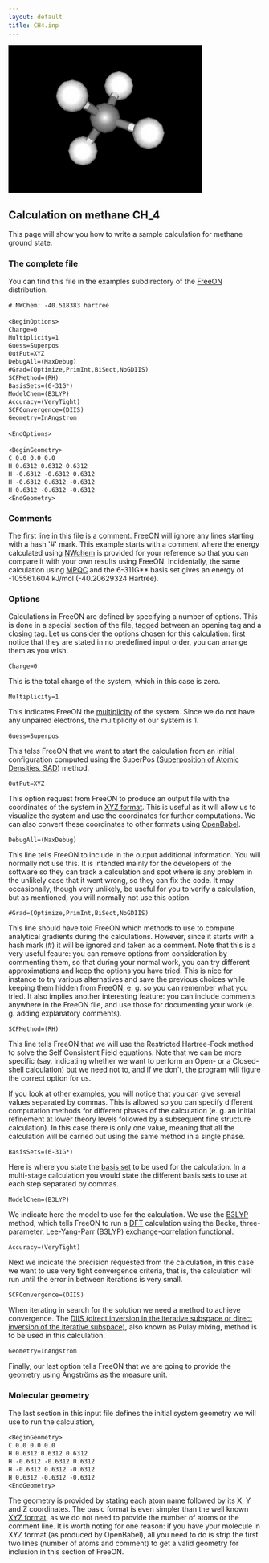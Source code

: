 ```yaml
---
layout: default
title: CH4.inp
---
```


![This page will show you how to run a calculation on methane (CH<sub>4</sub>](images/CH4.png "This page will show you how to run a calculation on methane (CH4")

Calculation on methane CH_4
---------------------------

This page will show you how to write a sample calculation for methane ground
state.

### The complete file

You can find this file in the examples subdirectory of the
[FreeON](http://github.com/FreeON/freeon) distribution.

    # NWChem: -40.518383 hartree

    <BeginOptions>
    Charge=0
    Multiplicity=1
    Guess=Superpos
    OutPut=XYZ
    DebugAll=(MaxDebug)
    #Grad=(Optimize,PrimInt,BiSect,NoGDIIS)
    SCFMethod=(RH)
    BasisSets=(6-31G*)
    ModelChem=(B3LYP)
    Accuracy=(VeryTight)
    SCFConvergence=(DIIS)
    Geometry=InAngstrom

    <EndOptions>

    <BeginGeometry>
    C 0.0 0.0 0.0
    H 0.6312 0.6312 0.6312
    H -0.6312 -0.6312 0.6312
    H -0.6312 0.6312 -0.6312
    H 0.6312 -0.6312 -0.6312
    <EndGeometry>

### Comments

The first line in this file is a comment. FreeON will ignore any lines
starting with a hash '\#' mark. This example starts with a comment where the
energy calculated using [NWchem](http://www.nwchem-sw.org) is provided for
your reference so that you can compare it with your own results using FreeON.
Incidentally, the same calculation using [MPQC](http://www.mpqc.org) and the
6-311G\*\* basis set gives an energy of -105561.604 kJ/mol (-40.20629324
Hartree).

### Options

Calculations in FreeON are defined by specifying a number of options. This is
done in a special section of the file, tagged between an opening
*<BeginOptions>* tag and a closing *<EndOptions>* tag. Let us consider the
options chosen for this calculation: first notice that they are stated in no
predefined input order, you can arrange them as you wish.

    Charge=0

This is the total charge of the system, which in this case is zero.

    Multiplicity=1

This indicates FreeON the
[multiplicity](http://en.wikipedia.org/wiki/Multiplicity_(chemistry)) of the
system. Since we do not have any unpaired electrons, the multiplicity of our
system is 1.

    Guess=Superpos

This telss FreeON that we want to start the calculation from an initial
configuration computed using the SuperPos
([Superposition of Atomic Densities, SAD](http://igitur-archive.library.uu.nl/chem/2007-0302-200920/pdf18.pdf))
method.

    OutPut=XYZ

This option request from FreeON to produce an output file with the coordinates of the system in [XYZ format](http://en.wikipedia.org/wiki/XYZ_file_format). This is useful as it will allow us to visualize the system and use the coordinates for further computations. We can also convert these coordinates to other formats using [OpenBabel](http://en.wikipedia.org/wiki/OpenBabel).

    DebugAll=(MaxDebug)

This line tells FreeON to include in the output additional information. You will normally not use this. It is intended mainly for the developers of the software so they can track a calculation and spot where is any problem in the unlikely case that it went wrong, so they can fix the code. It may occasionally, though very unlikely, be useful for you to verify a calculation, but as mentioned, you will normally not use this option.

    #Grad=(Optimize,PrimInt,BiSect,NoGDIIS)

This line should have told FreeON which methods to use to compute analytical gradients during the calculations. However, since it starts with a hash mark (\#) it will be ignored and taken as a comment. Note that this is a very useful feaure: you can remove options from consideration by commenting them, so that during your normal work, you can try different approximations and keep the options you have tried. This is nice for instance to try various alternatives and save the previous choices while keeping them hidden from FreeON, e. g. so you can remember what you tried. It also implies another interesting feature: you can include comments anywhere in the FreeON file, and use those for documenting your work (e. g. adding explanatory comments).

    SCFMethod=(RH)

This line tells FreeON that we will use the Restricted Hartree-Fock method to solve the Self Consistent Field equations. Note that we can be more specific (say, indicating whether we want to perform an Open- or a Closed-shell calculation) but we need not to, and if we don't, the program will figure the correct option for us.

If you look at other examples, you will notice that you can give several values separated by commas. This is allowed so you can specify different computation methods for different phases of the calculation (e. g. an initial refinement at lower theory levels followed by a subsequent fine structure calculation). In this case there is only one value, meaning that all the calculation will be carried out using the same method in a single phase.

    BasisSets=(6-31G*)

Here is where you state the [basis set](http://en.wikipedia.org/wiki/Basis_set_(chemistry)) to be used for the calculation. In a multi-stage calculation you would state the different basis sets to use at each step separated by commas.

    ModelChem=(B3LYP)

We indicate here the model to use for the calculation. We use the [B3LYP](http://en.wikipedia.org/wiki/Hybrid_functional) method, which tells FreeON to run a [DFT](http://en.wikipedia.org/wiki/Density_functional_theory) calculation using the Becke, three-parameter, Lee-Yang-Parr (B3LYP) exchange-correlation functional.

    Accuracy=(VeryTight)

Next we indicate the precision requested from the calculation, in this case we want to use very tight convergence criteria, that is, the calculation will run until the error in between iterations is very small.

    SCFConvergence=(DIIS)

When iterating in search for the solution we need a method to achieve convergence. The [DIIS (direct inversion in the iterative subspace or direct inversion of the iterative subspace)](http://en.wikipedia.org/wiki/DIIS), also known as Pulay mixing, method is to be used in this calculation.

    Geometry=InAngstrom

Finally, our last option tells FreeON that we are going to provide the geometry using Ångströms as the measure unit.

### Molecular geometry

The last section in this input file defines the initial system geometry we will use to run the calculation,

    <BeginGeometry>
    C 0.0 0.0 0.0
    H 0.6312 0.6312 0.6312
    H -0.6312 -0.6312 0.6312
    H -0.6312 0.6312 -0.6312
    H 0.6312 -0.6312 -0.6312
    <EndGeometry>

The geometry is provided by stating each atom name followed by its X, Y and Z coordinates. The basic format is even simpler than the well known [XYZ format](http://en.wikipedia.org/wiki/XYZ_file_format), as we do not need to provide the number of atoms or the comment line. It is worth noting for one reason: if you have your molecule in XYZ format (as produced by OpenBabel), all you need to do is strip the first two lines (number of atoms and comment) to get a valid geometry for inclusion in this section of FreeON.
